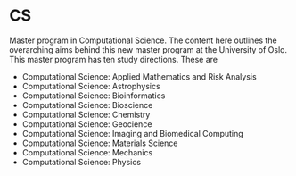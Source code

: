# CS
Master program in Computational Science. The content here outlines the overarching aims 
behind this new master program at the University of Oslo. This master program has ten study directions. These are
 
* Computational Science: Applied Mathematics and Risk Analysis
* Computational Science: Astrophysics
* Computational Science: Bioinformatics
* Computational Science: Bioscience
* Computational Science: Chemistry
* Computational Science: Geocience
* Computational Science: Imaging and Biomedical Computing
* Computational Science: Materials Science
* Computational Science: Mechanics
* Computational Science: Physics